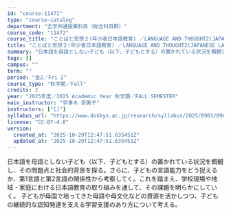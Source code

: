 ```yaml
---
id: "course:11472"
type: "course-catalog"
department: "全学共通授業科目（総合科目群）"
course_code: "11472"
course_title: "ことばと思想２(年少者日本語教育) ／LANGUAGE AND THOUGHT2(JAPANESE LANGUAGE EDUCATION FOR CHILDREN))"
title: "ことばと思想２(年少者日本語教育) ／LANGUAGE AND THOUGHT2(JAPANESE LANGUAGE EDUCATION FOR CHILDREN))"
summary: "日本語を母語としない子ども（以下、子どもとする）の置かれている状況を概観し、その問題点と社会的背景を探る。さらに、子どもの言語能力をどう捉えるか、第1言語と第2言語の関係性から考察してく。これを踏まえ、学校現場や地域・家庭における日本語教育…"
tags: []
campus: ""
term: ""
period: "金2／Fri 2"
course_type: "秋学期／Fall"
credits: 2
year: "2025年度／2025 Academic Year 秋学期／FALL SEMESTER"
main_instructor: "宇津木 奈美子"
instructors: ["[]"]
syllabus_url: "https://www.dokkyo.ac.jp/research/syllabus/2025/0903/0903_11472_ja_JP.html"
license: "CC-BY-4.0"
version:
  created_at: "2025-10-29T12:47:51.635451Z"
  updated_at: "2025-10-29T12:47:51.635451Z"
---
```

日本語を母語としない子ども（以下、子どもとする）の置かれている状況を概観し、その問題点と社会的背景を探る。さらに、子どもの言語能力をどう捉えるか、第1言語と第2言語の関係性から考察してく。これを踏まえ、学校現場や地域・家庭における日本語教育の取り組みを通して、その課題を明らかにしていく。 子どもが母国で培ってきた母語や母文化などの資源を活かしつつ、子どもの継続的な認知発達を支える学習支援のあり方について考える。
